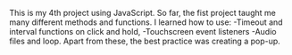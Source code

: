 This is my 4th project using JavaScript. So far, the fist project taught me many different methods and functions.
I learned how to use:
-Timeout and interval functions on click and hold,
-Touchscreen event listeners
-Audio files and loop.
Apart from these, the best practice was creating a pop-up.
